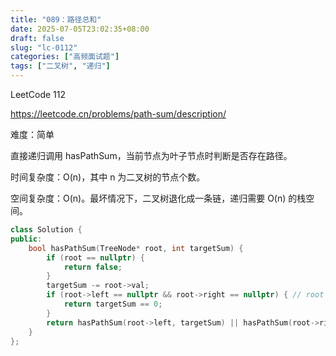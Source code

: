 ```yaml
---
title: "089：路径总和"
date: 2025-07-05T23:02:35+08:00
draft: false
slug: "lc-0112"
categories: ["高频面试题"]
tags: ["二叉树", "递归"]
---
```


LeetCode 112

https://leetcode.cn/problems/path-sum/description/

难度：简单

直接递归调用 hasPathSum，当前节点为叶子节点时判断是否存在路径。

时间复杂度：O(n)，其中 n 为二叉树的节点个数。

空间复杂度：O(n)。最坏情况下，二叉树退化成一条链，递归需要 O(n) 的栈空间。

<!--more-->

```cpp
class Solution {
public:
    bool hasPathSum(TreeNode* root, int targetSum) {
        if (root == nullptr) {
            return false;
        }
        targetSum -= root->val;
        if (root->left == nullptr && root->right == nullptr) { // root 是叶子
            return targetSum == 0;
        }
        return hasPathSum(root->left, targetSum) || hasPathSum(root->right, targetSum);
    }
};
```
